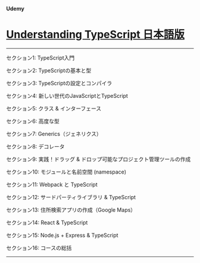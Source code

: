 **Udemy**

# [Understanding TypeScript 日本語版](https://www.udemy.com/course/understanding-typescript-jp/)

---

セクション1: TypeScript入門

セクション2: TypeScriptの基本と型

セクション3: TypeScriptの設定とコンパイラ

セクション4: 新しい世代のJavaScriptとTypeScript

セクション5: クラス & インターフェース

セクション6: 高度な型

セクション7: Generics（ジェネリクス）

セクション8: デコレータ

セクション9: 実践！ドラッグ & ドロップ可能なプロジェクト管理ツールの作成

セクション10: モジュールと名前空間 (namespace)

セクション11: Webpack と TypeScript

セクション12: サードパーティライブラリ & TypeScript

セクション13: 住所検索アプリの作成（Google Maps）

セクション14: React & TypeScript

セクション15: Node.js + Express & TypeScript

セクション16: コースの総括

---